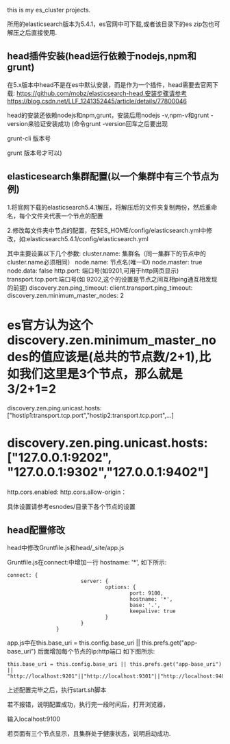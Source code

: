 this is my es_cluster projects.

所用的elasticsearch版本为5.4.1，es官网中可下载,或者该目录下的es zip包也可解压之后直接使用.


head插件安装(head运行依赖于nodejs,npm和grunt)
------------------

在5.x版本中head不是在es中默认安装，而是作为一个插件，head需要去官网下载: https://github.com/mobz/elasticsearch-head.安装步骤请参考https://blog.csdn.net/LLF_1241352445/article/details/77800046

head的安装还依赖nodejs和npm,grunt，安装后用nodejs -v,npm-v和grunt -version来验证安装成功
(命令grunt -version回车之后要出现

grunt-cli 版本号

grunt 版本号才可以)         


elasticesearch集群配置(以一个集群中有三个节点为例)
------------------

1.将官网下载的elasticsearch5.4.1解压，将解压后的文件夹复制两份，然后重命名，每个文件夹代表一个节点的配置

2.修改每文件夹中节点的配置，在$ES_HOME/config/elasticsearch.yml中修改，如:elasticsearch5.4.1/config/elasticsearch.yml

 其中主要设置以下几个参数:
 cluster.name: 集群名（同一集群下的节点中的cluster.name必须相同）
 node.name: 节点名(唯一ID)
 node.master: true
 node.data: false
 http.port: 端口号(如9201,可用于http网页显示)
 transport.tcp.port:端口号(如 9202,这个的设置是节点之间互相ping通互相发现的前提)
 discovery.zen.ping_timeout:
 client.transport.ping_timeout:
 discovery.zen.minimum_master_nodes: 2 
# es官方认为这个discovery.zen.minimum_master_nodes的值应该是(总共的节点数/2+1),比如我们这里是3个节点，那么就是3/2+1=2
 discovery.zen.ping.unicast.hosts:["hostip1:transport.tcp.port","hostip2:transport.tcp.port",...]
# discovery.zen.ping.unicast.hosts: ["127.0.0.1:9202", "127.0.0.1:9302","127.0.0.1:9402"]
 http.cors.enabled:
 http.cors.allow-origin：

 具体设置请参考esnodes/目录下各个节点的设置


head配置修改
--------------------
head中修改Gruntfile.js和head/_site/app.js


Gruntfile.js在connect:中增加一行 hostname: '*',
如下所示:

```
connect: {
                        server: {
                                options: {
                                        port: 9100,
                                        hostname: '*',
                                        base: '.',
                                        keepalive: true
                                }
                        }
                }
```

app.js中在this.base_uri = this.config.base_uri || this.prefs.get("app-base_uri") 后面增加每个节点的ip:http端口
如下图所示:
```
this.base_uri = this.config.base_uri || this.prefs.get("app-base_uri") || "http://localhost:9201"||"http://localhost:9301"||"http://localhost:9401";
```

上述配置完毕之后，执行start.sh脚本

若不报错，说明配置成功，执行完一段时间后，打开浏览器，

输入localhost:9100

若页面有三个节点显示，且集群处于健康状态，说明启动成功.

